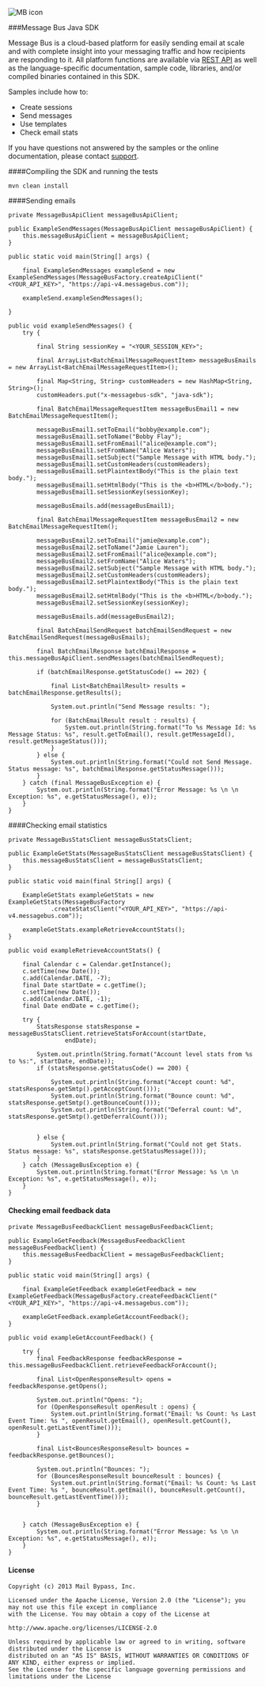 ![MB icon](https://www.messagebus.com/img/logo.png)

###Message Bus Java SDK

Message Bus is a cloud-based platform for easily sending email at scale and with complete insight into your messaging traffic and how recipients are responding to it. All platform functions are available via [REST API](http://www.messagebus.com/documentation) as well as the language-specific documentation, sample code, libraries, and/or compiled binaries contained in this SDK.

Samples include how to:

* Create sessions
* Send messages
* Use templates
* Check email stats

If you have questions not answered by the samples or the online documentation, please contact [support](mailto:support@messagebus.com).


####Compiling the SDK and running the tests

    mvn clean install

####Sending emails

    private MessageBusApiClient messageBusApiClient;

    public ExampleSendMessages(MessageBusApiClient messageBusApiClient) {
        this.messageBusApiClient = messageBusApiClient;
    }

    public static void main(String[] args) {

        final ExampleSendMessages exampleSend = new ExampleSendMessages(MessageBusFactory.createApiClient("<YOUR_API_KEY>", "https://api-v4.messagebus.com"));

        exampleSend.exampleSendMessages();

    }

    public void exampleSendMessages() {
        try {

            final String sessionKey = "<YOUR_SESSION_KEY>";

            final ArrayList<BatchEmailMessageRequestItem> messageBusEmails = new ArrayList<BatchEmailMessageRequestItem>();

            final Map<String, String> customHeaders = new HashMap<String, String>();
            customHeaders.put("x-messagebus-sdk", "java-sdk");

            final BatchEmailMessageRequestItem messageBusEmail1 = new BatchEmailMessageRequestItem();

            messageBusEmail1.setToEmail("bobby@example.com");
            messageBusEmail1.setToName("Bobby Flay");
            messageBusEmail1.setFromEmail("alice@example.com");
            messageBusEmail1.setFromName("Alice Waters");
            messageBusEmail1.setSubject("Sample Message with HTML body.");
            messageBusEmail1.setCustomHeaders(customHeaders);
            messageBusEmail1.setPlaintextBody("This is the plain text body.");
            messageBusEmail1.setHtmlBody("This is the <b>HTML</b>body.");
            messageBusEmail1.setSessionKey(sessionKey);

            messageBusEmails.add(messageBusEmail1);

            final BatchEmailMessageRequestItem messageBusEmail2 = new BatchEmailMessageRequestItem();

            messageBusEmail2.setToEmail("jamie@example.com");
            messageBusEmail2.setToName("Jamie Lauren");
            messageBusEmail2.setFromEmail("alice@example.com");
            messageBusEmail2.setFromName("Alice Waters");
            messageBusEmail2.setSubject("Sample Message with HTML body.");
            messageBusEmail2.setCustomHeaders(customHeaders);
            messageBusEmail2.setPlaintextBody("This is the plain text body.");
            messageBusEmail2.setHtmlBody("This is the <b>HTML</b>body.");
            messageBusEmail2.setSessionKey(sessionKey);

            messageBusEmails.add(messageBusEmail2);

            final BatchEmailSendRequest batchEmailSendRequest = new BatchEmailSendRequest(messageBusEmails);

            final BatchEmailResponse batchEmailResponse = this.messageBusApiClient.sendMessages(batchEmailSendRequest);

            if (batchEmailResponse.getStatusCode() == 202) {

                final List<BatchEmailResult> results = batchEmailResponse.getResults();

                System.out.println("Send Message results: ");

                for (BatchEmailResult result : results) {
                    System.out.println(String.format("To %s Message Id: %s Message Status: %s", result.getToEmail(), result.getMessageId(), result.getMessageStatus()));
                }
            } else {
                System.out.println(String.format("Could not Send Message. Status message: %s", batchEmailResponse.getStatusMessage()));
            }
        } catch (final MessageBusException e) {
            System.out.println(String.format("Error Message: %s \n \n Exception: %s", e.getStatusMessage(), e));
        }
    }

####Checking email statistics

    private MessageBusStatsClient messageBusStatsClient;

    public ExampleGetStats(MessageBusStatsClient messageBusStatsClient) {
        this.messageBusStatsClient = messageBusStatsClient;
    }

    public static void main(final String[] args) {

        ExampleGetStats exampleGetStats = new ExampleGetStats(MessageBusFactory
                .createStatsClient("<YOUR_API_KEY>", "https://api-v4.messagebus.com"));

        exampleGetStats.exampleRetrieveAccountStats();
    }

    public void exampleRetrieveAccountStats() {

        final Calendar c = Calendar.getInstance();
        c.setTime(new Date());
        c.add(Calendar.DATE, -7);
        final Date startDate = c.getTime();
        c.setTime(new Date());
        c.add(Calendar.DATE, -1);
        final Date endDate = c.getTime();

        try {
            StatsResponse statsResponse = messageBusStatsClient.retrieveStatsForAccount(startDate,
                    endDate);

            System.out.println(String.format("Account level stats from %s to %s:", startDate, endDate));
            if (statsResponse.getStatusCode() == 200) {

                System.out.println(String.format("Accept count: %d", statsResponse.getSmtp().getAcceptCount()));
                System.out.println(String.format("Bounce count: %d", statsResponse.getSmtp().getBounceCount()));
                System.out.println(String.format("Deferral count: %d", statsResponse.getSmtp().getDeferralCount()));


            } else {
                System.out.println(String.format("Could not get Stats. Status message: %s", statsResponse.getStatusMessage()));
            }
        } catch (MessageBusException e) {
            System.out.println(String.format("Error Message: %s \n \n Exception: %s", e.getStatusMessage(), e));
        }
    }

#### Checking email feedback data

    private MessageBusFeedbackClient messageBusFeedbackClient;

    public ExampleGetFeedback(MessageBusFeedbackClient messageBusFeedbackClient) {
        this.messageBusFeedbackClient = messageBusFeedbackClient;
    }

    public static void main(String[] args) {

        final ExampleGetFeedback exampleGetFeedback = new ExampleGetFeedback(MessageBusFactory.createFeedbackClient("<YOUR_API_KEY>", "https://api-v4.messagebus.com"));

        exampleGetFeedback.exampleGetAccountFeedback();
    }

    public void exampleGetAccountFeedback() {

        try {
            final FeedbackResponse feedbackResponse = this.messageBusFeedbackClient.retrieveFeedbackForAccount();

            final List<OpenResponseResult> opens = feedbackResponse.getOpens();

            System.out.println("Opens: ");
            for (OpenResponseResult openResult : opens) {
                System.out.println(String.format("Email: %s Count: %s Last Event Time: %s ", openResult.getEmail(), openResult.getCount(), openResult.getLastEventTime()));
            }

            final List<BouncesResponseResult> bounces = feedbackResponse.getBounces();

            System.out.println("Bounces: ");
            for (BouncesResponseResult bounceResult : bounces) {
                System.out.println(String.format("Email: %s Count: %s Last Event Time: %s ", bounceResult.getEmail(), bounceResult.getCount(), bounceResult.getLastEventTime()));
            }


        } catch (MessageBusException e) {
            System.out.println(String.format("Error Message: %s \n \n Exception: %s", e.getStatusMessage(), e));
        }
    }

#### License


    Copyright (c) 2013 Mail Bypass, Inc.

    Licensed under the Apache License, Version 2.0 (the "License"); you may not use this file except in compliance
    with the License. You may obtain a copy of the License at

    http://www.apache.org/licenses/LICENSE-2.0

    Unless required by applicable law or agreed to in writing, software distributed under the License is
    distributed on an "AS IS" BASIS, WITHOUT WARRANTIES OR CONDITIONS OF ANY KIND, either express or implied.
    See the License for the specific language governing permissions and limitations under the License
